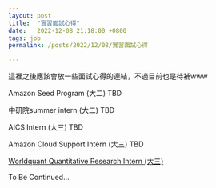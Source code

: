 ```yaml
---
layout: post
title:  "實習面試心得"
date:   2022-12-08 21:18:00 +0800
tags: job
permalink: /posts/2022/12/08/實習面試心得

---
```



這裡之後應該會放一些面試心得的連結，不過目前也是待補www

Amazon Seed Program (大二) TBD

中研院summer intern (大二) TBD

AICS Intern (大三) TBD

Amazon Cloud Support Intern (大三) TBD

[Worldquant Quantitative Research Intern (大三)](/posts/2022/12/22/Worldquant_Winter_Intern2023)

To Be Continued...
